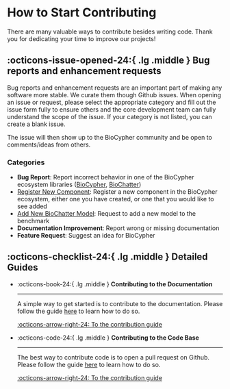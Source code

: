 # How to Start Contributing

There are many valuable ways to contribute besides writing code. Thank you for
dedicating your time to improve our projects!

## :octicons-issue-opened-24:{ .lg .middle } Bug reports and enhancement requests

Bug reports and enhancement requests are an important part of making any
software more stable. We curate them though Github issues. When opening an
issue or request, please select the appropriate category and fill out the issue
form fully to ensure others and the core development team can fully understand
the scope of the issue. If your category is not listed, you can create a blank
issue.

The issue will then show up to the BioCypher community and be open to
comments/ideas from others.

### Categories

- **Bug Report**: Report incorrect behavior in one of the BioCypher ecosystem libraries ([BioCypher](https://github.com/biocypher/biocypher/issues/new?template=BUG-REPORT.yml), [BioChatter](https://github.com/biocypher/biochatter/issues/new?template=bug_report.md))
- [Register New Component](https://github.com/biocypher/biocypher/issues/new?template=ADD-COMPONENT.yml): Register a new component in the BioCypher ecosystem, either one you have created, or one that you would like to see added
- [Add New BioChatter Model](https://github.com/biocypher/biochatter/issues/new?template=benchmark-model-request.md): Request to add a new model to the benchmark
- **Documentation Improvement**: Report wrong or missing documentation
- **Feature Request**: Suggest an idea for BioCypher

## :octicons-checklist-24:{ .lg .middle } Detailed Guides

<div class="grid cards" markdown>

-   :octicons-book-24:{ .lg .middle } __Contributing to the Documentation__

    ---

    A simple way to get started is to contribute to the documentation. Please
    follow the guide [here](./contribute-docs.md) to learn how to do so.

    [:octicons-arrow-right-24: To the contribution guide](./contribute-docs.md)

</div>

<div class="grid cards" markdown>

-   :octicons-code-24:{ .lg .middle } __Contributing to the Code Base__

    ---

    The best way to contribute code is to open a pull request on Github. Please
    follow the guide [here](./contribute-codebase.md) to learn how to do so.

    [:octicons-arrow-right-24: To the contribution guide](./contribute-codebase.md)

</div>
